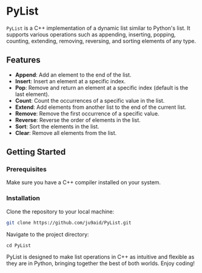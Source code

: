 # PyList

`PyList` is a C++ implementation of a dynamic list similar to Python's list. It supports various operations such as appending, inserting, popping, counting, extending, removing, reversing, and sorting elements of any type.

## Features

- **Append**: Add an element to the end of the list.
- **Insert**: Insert an element at a specific index.
- **Pop**: Remove and return an element at a specific index (default is the last element).
- **Count**: Count the occurrences of a specific value in the list.
- **Extend**: Add elements from another list to the end of the current list.
- **Remove**: Remove the first occurrence of a specific value.
- **Reverse**: Reverse the order of elements in the list.
- **Sort**: Sort the elements in the list.
- **Clear**: Remove all elements from the list.

## Getting Started

### Prerequisites

Make sure you have a C++ compiler installed on your system.

### Installation

Clone the repository to your local machine:

```sh
git clone https://github.com/ju9aid/PyList.git
```
Navigate to the project directory:

`cd PyList`

PyList is designed to make list operations in C++ as intuitive and flexible as they are in Python, bringing together the best of both worlds. Enjoy coding!
